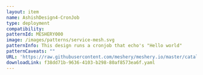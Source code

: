 ```yaml
---
layout: item
name: AshishDesign4-CronJob
type: deployment
compatibility: 
patternId: MESHERY000
image: /images/patterns/service-mesh.svg
patternInfo: This design runs a cronjob that echo's "Hello world"
patternCaveats: ""
URL: 'https://raw.githubusercontent.com/meshery/meshery.io/master/catalog/f38dd71b-9636-4103-b298-80af8573ea6f.yaml'
downloadLink: f38dd71b-9636-4103-b298-80af8573ea6f.yaml
---
```

